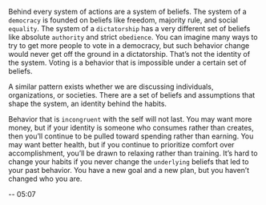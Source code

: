 Behind every system of actions are a system of beliefs. The system
of a `democracy` is founded on beliefs like freedom, majority rule, and
social `equality`. The system of a `dictatorship` has a very different set of
beliefs like absolute `authority` and strict `obedience`. You can imagine
many ways to try to get more people to vote in a democracy, but such
behavior change would never get off the ground in a dictatorship.
That’s not the identity of the system. Voting is a behavior that is
impossible under a certain set of beliefs.

A similar pattern exists whether we are discussing individuals,
organizations, or societies. There are a set of beliefs and assumptions
that shape the system, an identity behind the habits.

Behavior that is `incongruent` with the self will not last. You may
want more money, but if your identity is someone who consumes
rather than creates, then you’ll continue to be pulled toward spending
rather than earning. You may want better health, but if you continue
to prioritize comfort over accomplishment, you’ll be drawn to relaxing
rather than training. It’s hard to change your habits if you never
change the `underlying` beliefs that led to your past behavior. You have
a new goal and a new plan, but you haven’t changed who you are.

--
05:07
